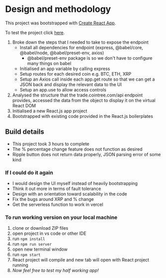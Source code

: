 # Design and methodology 

This project was bootstrapped with [Create React App](https://github.com/facebook/create-react-app).

To test the project click [here](https://crypto-dashboard-five.vercel.app/).

1. Broke down the steps that I needed to take to expose the endpoint 
    - Install all dependencies for endpoint (express, @babel/core, @babel/node, @babel/preset-env, axios) 
        - @babel/preset-env package is so we don't have to configure many things on babel
    - Initialised an app variable by calling express
    - Setup routes for each desired coin e.g. BTC, ETH, XRP
    - Setup an Axios call inside each app.get route so that we can get a JSON back and display the relevant data to the UI 
    - Setup an app.use to allow access controls
2. Analysed the structure that the trade.cointree.com/api endpoint provides, accessed the data from the object to display it on the virtual React DOM 
3. Initialised a new React.js app project 
4. Bootstrapped with existing code provided in the React.js boilerplates 

## Build details 
- This project took 3 hours to complete 
- The % percentage change feature does not function as desired 
- Ripple button does not return data properly, JSON parsing error of some kind 

### If I could do it again
- I would design the UI myself instead of heavily bootstrapping
- Think it out more in terms of fault tolerance 
- Design with an orientation toward scalability in the code
- Fix the bugs around XRP and % change 
- Get the serverless function to work in vercel

### To run working version on your local machine 
1. clone or download ZIP files 
2. open project in vs code or other IDE
2. run `npm install`
3. run `npm run server`
4. open new terminal window
5. run `npm start`
6. React project will compile and new tab will open with React project running
7. *Now feel free to test my half working app!*




